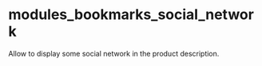 # modules_bookmarks_social_network
Allow to display some social network in the product description.
